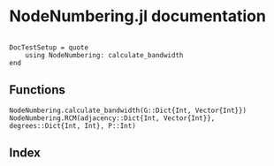 # NodeNumbering.jl documentation

```@contents
```

```@meta
DocTestSetup = quote
    using NodeNumbering: calculate_bandwidth
end
```

## Functions

```@docs
NodeNumbering.calculate_bandwidth(G::Dict{Int, Vector{Int}})
NodeNumbering.RCM(adjacency::Dict{Int, Vector{Int}}, degrees::Dict{Int, Int}, P::Int)
```

## Index

```@index
```
